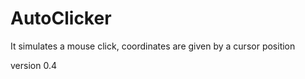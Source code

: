 # AutoClicker

It simulates a mouse click, coordinates are given by a cursor position


version 0.4
